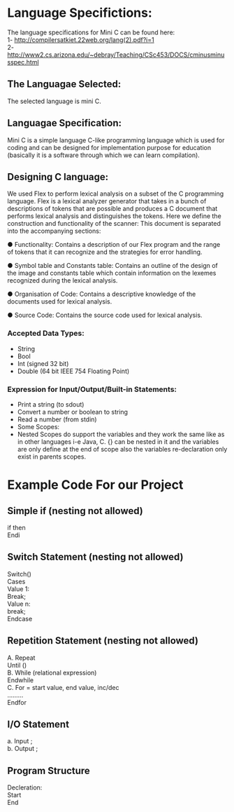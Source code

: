 # Language Specifictions:  
The language specifications for Mini C can be found here:  
1- http://compilersatkiet.22web.org/lang(2).pdf?i=1  
2- http://www2.cs.arizona.edu/~debray/Teaching/CSc453/DOCS/cminusminusspec.html  

## The Languagae Selected:
The selected language is mini C.

## Languagae Specification:
Mini C is a simple language C-like programming language which is used for coding and can be designed for implementation purpose for education (basically it is a software through which we can learn compilation).

## Designing C language:
We used Flex to perform lexical analysis on a subset of the C programming language.
Flex is a lexical analyzer generator that takes in a bunch of descriptions of  tokens that are possible and
produces a C document that performs lexical analysis and distinguishes the tokens.
Here we define the construction and functionality of the scanner:
This document is separated into the accompanying sections:

 ● Functionality: Contains a description of our Flex program and the range of tokens that it can recognize and the strategies for error handling.
 
 ● Symbol table and Constants table: Contains an outline of the design of the image and constants table which contain information on the  lexemes recognized during the    lexical analysis.
 
 ● Organisation of Code: Contains a descriptive knowledge of the documents used for lexical analysis.
 
 ● Source Code: Contains the source code used for lexical analysis.  

### Accepted Data Types:  
* String  
* Bool  
* Int (signed 32 bit)  
* Double (64 bit IEEE 754 Floating Point)

### Expression for Input/Output/Built-in Statements:  
* Print a string (to sdout)  
* Convert a number or boolean to string  
* Read a number (from stdin)  
* Some Scopes:
* Nested Scopes do support the variables and they work the same like as in other languages i-e Java, C. {} can be nested in it and the variables are only define at the end of scope also the variables re-declaration only exist in parents scopes. 

# Example Code For our Project  
## Simple if (nesting not allowed)  
if then  
Endi

## Switch Statement (nesting not allowed)  
Switch()  
Cases  
Value 1:  
Break;  
 Value n:  
break;  
Endcase

## Repetition Statement (nesting not allowed)  
A. Repeat  
        Until ()  
B. While (relational expression)  
Endwhile  
C. For = start value, end value, inc/dec  
………  
Endfor

## I/O Statement  
a. Input ;  
b. Output ;

## Program Structure  
Decleration:  
Start  
End


